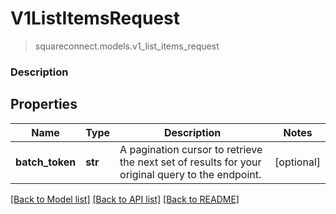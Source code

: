 # V1ListItemsRequest
> squareconnect.models.v1_list_items_request

### Description



## Properties
Name | Type | Description | Notes
------------ | ------------- | ------------- | -------------
**batch_token** | **str** | A pagination cursor to retrieve the next set of results for your original query to the endpoint. | [optional] 

[[Back to Model list]](../README.md#documentation-for-models) [[Back to API list]](../README.md#documentation-for-api-endpoints) [[Back to README]](../README.md)


